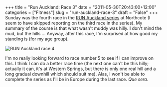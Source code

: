 +++
title = "Run Auckland: Race 3"
date = "2011-05-30T20:43:00+12:00"
categories = ["Fitness"]
slug = "run-auckland-race-3"
draft = "False"
+++
Sunday was the fourth race in the [RUN Auckland
series](http://www.runauckland.co.nz/about.html) at Northcote (I seem
to
have skipped reporting on the third race in the series). My summary of
the course is that what wasn't muddy was hilly. I don't mind the mud,
but the hills ... Anyway, after this race, I'm surprised at how good my
standing is (for my age group).

![RUN Auckland race 4](/images/Run-Auckland-race-4.png
"Run Auckland race 4")

I'm no really looking forward to race number 5 to see if I can improve
on this. I think I can do a better race time (the next one can't be this
hilly; actually it can, it's at Western Springs, but there is only one
real hill and a long gradual downhill which should suit me). Alas, I
won't be able to complete the series as I'll be in Europe during the
last race. _Que sera_.


